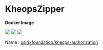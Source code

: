 # KheopsZipper

**Docker Image**

[![](https://images.microbadger.com/badges/version/osirixfoundation/kheops-zipper:master.svg)](https://microbadger.com/images/osirixfoundation/kheops-zipper:master "Get your own version badge on microbadger.com")
[![](https://images.microbadger.com/badges/image/osirixfoundation/kheops-zipper:master.svg)](https://microbadger.com/images/osirixfoundation/kheops-zipper:master "Get your own image badge on microbadger.com")
[![](https://images.microbadger.com/badges/commit/osirixfoundation/kheops-zipper:master.svg)](https://microbadger.com/images/osirixfoundation/kheops-zipper:master "Get your own commit badge on microbadger.com")

Name : [osirixfoundation/kheops-authorization](https://hub.docker.com/r/osirixfoundation/kheops-zipper/)
